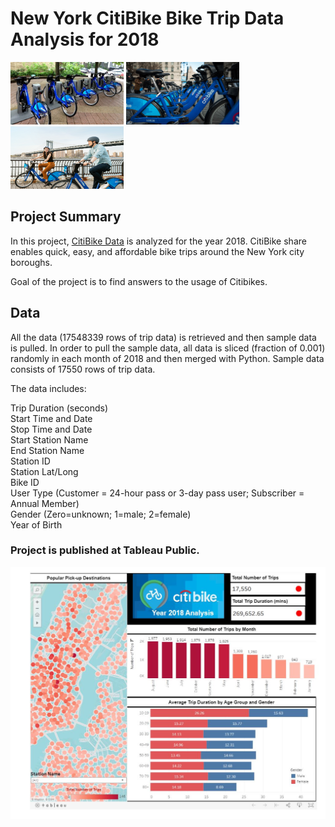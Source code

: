 # New York CitiBike Bike Trip Data Analysis for 2018

<img src="citibike.jpg" alt="CitiBike" width="181" height="100"> 
<img src="citibike02.jpg" alt="CitiBike" width="181" height="100"> 
<img src="citibike03.png" alt="CitiBike" width="181" height="100"> 

## Project Summary
In this project, [CitiBike Data](https://www.citibikenyc.com/system-data/ "CitiBike Data") is analyzed for the year 2018. CitiBike share enables quick, easy, and affordable bike trips around the New York city boroughs.

Goal of the project is to find answers to the usage of Citibikes.

## Data
All the data (17548339 rows of trip data) is retrieved and then sample data is pulled. In order to pull the sample data, all data is sliced (fraction of 0.001) randomly in each month of 2018 and then merged with Python. Sample data consists of 17550 rows of trip data. 

The data includes:

Trip Duration (seconds)<br>
Start Time and Date<br>
Stop Time and Date<br>
Start Station Name<br>
End Station Name<br>
Station ID<br>
Station Lat/Long<br>
Bike ID<br>
User Type (Customer = 24-hour pass or 3-day pass user; Subscriber = Annual Member)<br>
Gender (Zero=unknown; 1=male; 2=female)<br>
Year of Birth<br>

### Project is published at Tableau Public.
<a href="https://public.tableau.com/profile/ahmed.gurbuz#!/vizhome/CitiBikeAnalysis_15801011256910/Story1"><img src="dashboard.jpg" alt="CitiBike" target = "_blank"/></a>